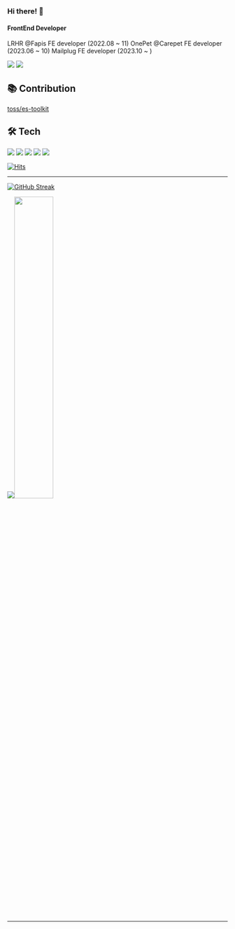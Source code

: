 <h3>Hi there! 👋 </h2>

#### FrontEnd Developer  
<span> LRHR @Fapis FE developer (2022.08 ~ 11)</span>
<span> OnePet @Carepet FE developer (2023.06 ~ 10)</span>
<span> Mailplug FE developer (2023.10 ~ )

<a href="https://duck-blog-v2-duck-98.vercel.app/"><img src="https://img.shields.io/badge/Blog-3DDC84?style=for-the-badge&logo=Blogger&logoColor=white"/></a> <a href="https://miniature-river-6e1.notion.site/1f9e3f41d31f49aa954cdb9d1b9bcab4"><img src="https://img.shields.io/badge/Notion-000000?style=for-the-badge&logo=Notion&logoColor=white"></a>


## 📚 Contribution  

[toss/es-toolkit](https://github.com/toss/es-toolkit)


## 🛠 Tech

<img src="https://img.shields.io/badge/React-61DAFB?style=flat&logo=React&logoColor=white"/> <img src="https://img.shields.io/badge/Typescript-3178C6?style=flat&logo=Typescript&logoColor=white"/> <img src="https://img.shields.io/badge/Redux-764ABC?style=flat&logo=Redux&logoColor=white"/> <img src="https://img.shields.io/badge/React Query-FF4154?style=flat&logo=React Query&logoColor=white"/> <img src="https://img.shields.io/badge/styled-components-DB7093?style=flat&logo=styled-components&logoColor=white"/>


[![Hits](https://hits.seeyoufarm.com/api/count/incr/badge.svg?url=https%3A%2F%2Fgithub.com%2FDuck-98&count_bg=%2379C83D&title_bg=%23555555&icon=&icon_color=%23E7E7E7&title=hits&edge_flat=false)](https://hits.seeyoufarm.com)

---

[![GitHub Streak](https://github-readme-streak-stats.herokuapp.com/?user=Duck-98&theme=tokyonight)](https://git.io/streak-stats)
  
<img src="https://github-readme-stats.vercel.app/api/top-langs/?username=Duck-98&exclude_repo=Duck-98.github.io&layout=compact&theme=tokyonight" /><img src="https://github-readme-stats.vercel.app/api?username=Duck-98&theme=tokyonight&show_icons=true" width="42%" />

---





<br/>
<br/>
<br/>

  
